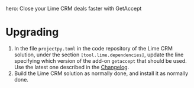 hero: Close your Lime CRM deals faster with GetAccept

# Upgrading

1. In the file `projectpy.toml` in the code repository of the Lime CRM solution, under the section `[tool.lime.dependencies]`, update the line specifying which version of the add-on `getaccept` that should be used. Use the latest one described in the [Changelog](changelog.md).
2. Build the Lime CRM solution as normally done, and install it as normally done.
